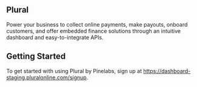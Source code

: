 ## Plural

Power your business to collect online payments, make payouts, onboard customers, and offer embedded finance solutions through an intuitive dashboard and easy-to-integrate APIs.


## Getting Started

To get started with using Plural by Pinelabs, sign up at https://dashboard-staging.pluralonline.com/signup.

<!--

**Here are some ideas to get you started:**

🙋‍♀️ A short introduction - what is your organization all about?
🌈 Contribution guidelines - how can the community get involved?
👩‍💻 Useful resources - where can the community find your docs? Is there anything else the community should know?
🍿 Fun facts - what does your team eat for breakfast?
🧙 Remember, you can do mighty things with the power of [Markdown](https://docs.github.com/github/writing-on-github/getting-started-with-writing-and-formatting-on-github/basic-writing-and-formatting-syntax)
-->
